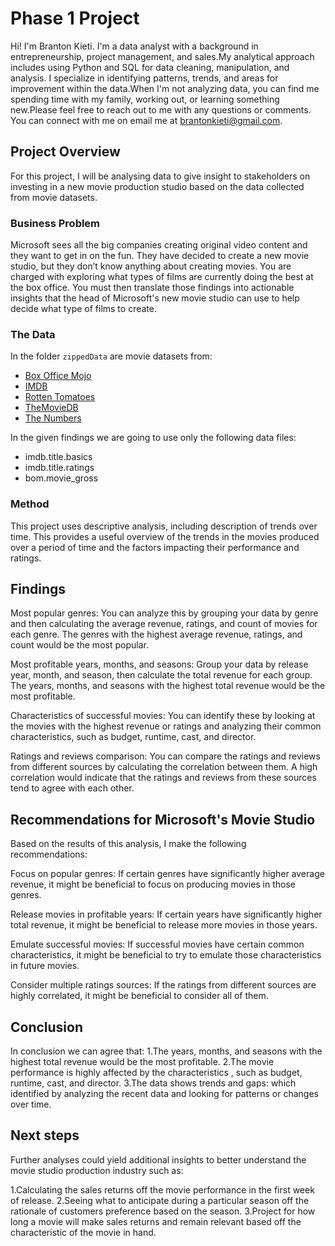 # Phase 1 Project

Hi! I'm Branton Kieti. I'm a data analyst with a background in entrepreneurship, project management, and sales.My analytical approach includes using Python and SQL for data cleaning, manipulation, and analysis. I specialize in identifying patterns, trends, and areas for improvement within the data.When I'm not analyzing data, you can find me spending time with my family, working out, or learning something new.Please feel free to reach out to me with any questions or comments. You can connect with me on email me at brantonkieti@gmail.com.

## Project Overview

For this project, I will be analysing data to give insight to stakeholders on investing in a new movie production studio based on the data collected from movie datasets.

### Business Problem

Microsoft sees all the big companies creating original video content and they want to get in on the fun. They have decided to create a new movie studio, but they don’t know anything about creating movies. You are charged with exploring what types of films are currently doing the best at the box office. You must then translate those findings into actionable insights that the head of Microsoft's new movie studio can use to help decide what type of films to create.

### The Data

In the folder `zippedData` are movie datasets from:

* [Box Office Mojo](https://www.boxofficemojo.com/)
* [IMDB](https://www.imdb.com/)
* [Rotten Tomatoes](https://www.rottentomatoes.com/)
* [TheMovieDB](https://www.themoviedb.org/)
* [The Numbers](https://www.the-numbers.com/)

In the given findings we are going to use only the following data files:

* imdb.title.basics
* imdb.title.ratings
* bom.movie_gross

### Method

This project uses descriptive analysis, including description of trends over time. This provides a useful overview of the trends in the movies produced over a period of time and the factors impacting their performance and ratings.

## Findings

Most popular genres: You can analyze this by grouping your data by genre and then calculating the average revenue, ratings, and count of movies for each genre. The genres with the highest average revenue, ratings, and count would be the most popular.

Most profitable years, months, and seasons: Group your data by release year, month, and season, then calculate the total revenue for each group. The years, months, and seasons with the highest total revenue would be the most profitable.

Characteristics of successful movies: You can identify these by looking at the movies with the highest revenue or ratings and analyzing their common characteristics, such as budget, runtime, cast, and director.

Ratings and reviews comparison: You can compare the ratings and reviews from different sources by calculating the correlation between them. A high correlation would indicate that the ratings and reviews from these sources tend to agree with each other.

## Recommendations for Microsoft's Movie Studio
Based on the results of this analysis, I make the following recommendations:

Focus on popular genres: If certain genres have significantly higher average revenue, it might be beneficial to focus on producing movies in those genres.

Release movies in profitable years: If certain years have significantly higher total revenue, it might be beneficial to release more movies in those years.

Emulate successful movies: If successful movies have certain common characteristics, it might be beneficial to try to emulate those characteristics in future movies.

Consider multiple ratings sources: If the ratings from different sources are highly correlated, it might be beneficial to consider all of them.

## Conclusion
In conclusion we can agree that:
1.The years, months, and seasons with the highest total revenue would be the most profitable.
2.The movie performance is highly affected by the characteristics , such as budget, runtime, cast, and director.
3.The data shows trends and gaps: which identified by analyzing the recent data and looking for patterns or changes over time.

## Next steps
Further analyses could yield additional insights to better understand the movie studio production industry such as:

1.Calculating the sales returns off the movie performance in the first week of release.
2.Seeing what to anticipate during a particular season off the rationale of customers preference based on the season.
3.Project for how long a movie will make sales returns and remain relevant based off the characteristic of the movie in hand.
